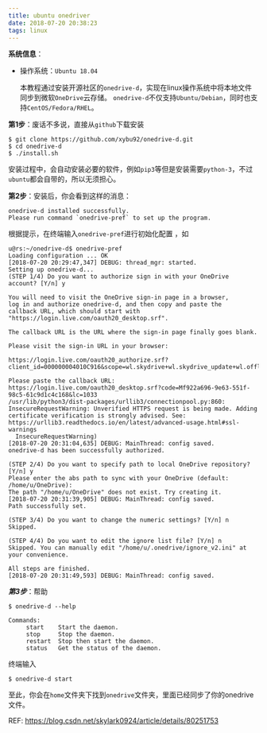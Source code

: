 ```yaml
---
title: ubuntu onedriver
date: 2018-07-20 20:38:23
tags: linux
---
```

**系统信息**：

- 操作系统：`Ubuntu 18.04`

  本教程通过安装开源社区的`onedrive-d`，实现在linux操作系统中将本地文件同步到微软`OneDrive`云存储。
    `onedrive-d`不仅支持`Ubuntu/Debian`，同时也支持`CentOS/Fedora/RHEL`。

**第1步**：废话不多说，直接从`github`下载安装

```
$ git clone https://github.com/xybu92/onedrive-d.git
$ cd onedrive-d
$ ./install.sh
```
  安装过程中，会自动安装必要的软件，例如`pip3`等但是安装需要`python-3`，不过`ubuntu`都会自带的，所以无须担心。

**第2步**：安装后，你会看到这样的消息：

```
onedrive-d installed successfully.
Please run command `onedrive-pref` to set up the program.
```
根据提示，在终端输入`onedrive-pref`进行初始化配置 ，如

```
u@rs:~/onedrive-d$ onedrive-pref 
Loading configuration ... OK
[2018-07-20 20:29:47,347] DEBUG: thread_mgr: started.
Setting up onedrive-d...
(STEP 1/4) Do you want to authorize sign in with your OneDrive account? [Y/n] y

You will need to visit the OneDrive sign-in page in a browser, 
log in and authorize onedrive-d, and then copy and paste the 
callback URL, which should start with 
"https://login.live.com/oauth20_desktop.srf".

The callback URL is the URL where the sign-in page finally goes blank.

Please visit the sign-in URL in your browser:

https://login.live.com/oauth20_authorize.srf?client_id=000000004010C916&scope=wl.skydrive+wl.skydrive_update+wl.offline_access&response_type=code&redirect_uri=https%3A%2F%2Flogin.live.com%2Foauth20_desktop.srf&display=touch&locale=en

Please paste the callback URL:
https://login.live.com/oauth20_desktop.srf?code=Mf922a696-9e63-551f-98c5-61c9d1c4c168&lc=1033
/usr/lib/python3/dist-packages/urllib3/connectionpool.py:860: InsecureRequestWarning: Unverified HTTPS request is being made. Adding certificate verification is strongly advised. See: https://urllib3.readthedocs.io/en/latest/advanced-usage.html#ssl-warnings
  InsecureRequestWarning)
[2018-07-20 20:31:04,635] DEBUG: MainThread: config saved.
onedrive-d has been successfully authorized.
```

```
(STEP 2/4) Do you want to specify path to local OneDrive repository? [Y/n] y
Please enter the abs path to sync with your OneDrive (default: /home/u/OneDrive): 
The path "/home/u/OneDrive" does not exist. Try creating it.
[2018-07-20 20:31:39,905] DEBUG: MainThread: config saved.
Path successfully set.
```

```
(STEP 3/4) Do you want to change the numeric settings? [Y/n] n
Skipped.
```

```
(STEP 4/4) Do you want to edit the ignore list file? [Y/n] n
Skipped. You can manually edit "/home/u/.onedrive/ignore_v2.ini" at your convenience.

All steps are finished.
[2018-07-20 20:31:49,593] DEBUG: MainThread: config saved.
```
***第3步***：帮助

`$ onedrive-d --help`

```
Commands:
     start    Start the daemon.
     stop     Stop the daemon.
     restart  Stop then start the daemon.
     status   Get the status of the daemon.
```
终端输入

`$ onedrive-d start`

至此，你会在`home`文件夹下找到`onedrive`文件夹，里面已经同步了你的onedrive 文件。

REF: https://blog.csdn.net/skylark0924/article/details/80251753
